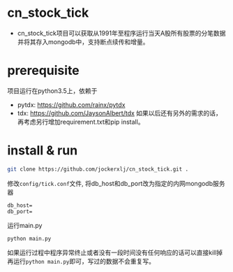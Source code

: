 # cn_stock_tick
- cn_stock_tick项目可以获取从1991年至程序运行当天A股所有股票的分笔数据并将其存入mongodb中，支持断点续传和增量。

# prerequisite
项目运行在python3.5上，依赖于
- pytdx: https://github.com/rainx/pytdx
- tdx: https://github.com/JaysonAlbert/tdx
如果以后还有另外的需求的话，再考虑另行增加requirement.txt和pip install。

# install & run
```bash
git clone https://github.com/jockerxlj/cn_stock_tick.git . 
```
修改```config/tick.conf```文件, 将db_host和db_port改为指定的内网mongodb服务器
```
db_host=
db_port=
```
运行main.py
```
python main.py
```
如果运行过程中程序异常终止或者没有一段时间没有任何响应的话可以直接kill掉再运行```python main.py```即可，写过的数据不会重复写。


